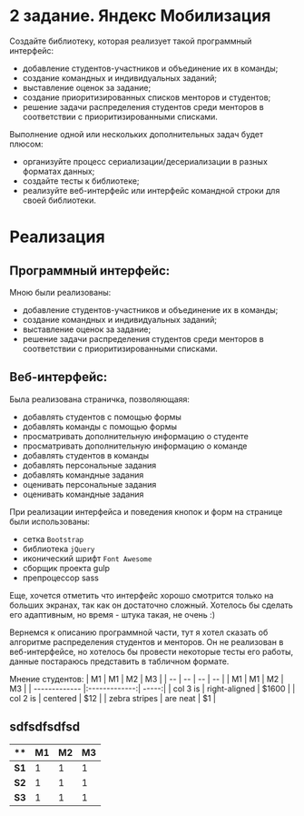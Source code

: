 # 2 задание. Яндекс Мобилизация
Создайте библиотеку, которая реализует такой программный интерфейс: 
- добавление студентов-участников и объединение их в команды; 
- создание командных и индивидуальных заданий; 
- выставление оценок за задание; 
- создание приоритизированных списков менторов и студентов; 
- решение задачи распределения студентов среди менторов в соответствии с приоритизированными списками.

Выполнение одной или нескольких дополнительных задач будет плюсом: 
- организуйте процесс сериализации/десериализации в разных форматах данных; 
- создайте тесты к библиотеке; 
- реализуйте веб-интерфейс или интерфейс командной строки для своей библиотеки.

# Реализация

## Программный интерфейс:
Мною были реализованы:
- добавление студентов-участников и объединение их в команды; 
- создание командных и индивидуальных заданий; 
- выставление оценок за задание; 
- решение задачи распределения студентов среди менторов в соответствии с приоритизированными списками. 

## Веб-интерфейс:
Была реализована страничка, позволяющаяя:
- добавлять студентов с помощью формы
- добавлять команды с помощью формы
- просматривать дополнительную информацию о студенте
- просматривать дополнительную информацию о команде
- добавлять студентов в команды
- добавлять персональные задания
- добавлять командные задания
- оценивать персональные задания
- оценивать командные задания

При реализации интерфейса и поведения кнопок и форм на странице были использованы:
- сетка `Bootstrap`
- библиотека `jQuery`
- иконический шрифт `Font Awesome`
- сборщик проекта gulp
- препроцессор sass

Еще, хочется отметить что интерфейс хорошо смотрится только на больших экранах, так как он достаточно сложный.
Хотелось бы сделать его адаптивным, но время - штука такая, не очень :)

Вернемся к описанию программной части, тут я хотел сказать об алгоритме распределения студентов и менторов.
Он не реализован в веб-интерфейсе, но хотелось бы провести некоторые тесты его работы, данные постараюсь представить в табличном формате.

Мнение студентов:
| M1 | M1 | M2 | M3 |
| -- | -- | -- | -- |
| M1 | M1 | M2 | M3 |
| ------------- |:-------------:| -----:|
| col 3 is      | right-aligned | $1600 |
| col 2 is      | centered      |   $12 |
| zebra stripes | are neat      |    $1 |

## sdfsdfsdfsd

|**    |M1 |M2 |M3 |
|---   |---|---|---|
|**S1**| 1 | 1 | 1 |
|**S2**| 1 | 1 | 1 |
|**S3**| 1 | 1 | 1 |









